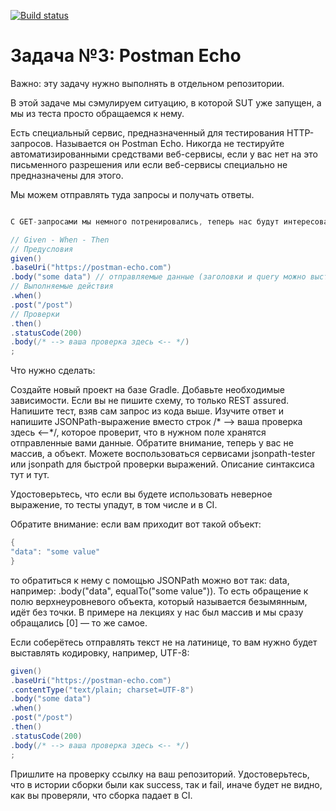 [![Build status](https://ci.appveyor.com/api/projects/status/5p65go2r77htgvot?svg=true)](https://ci.appveyor.com/project/sergey-ssf/apa-echo)


# Задача №3: Postman Echo

Важно: эту задачу нужно выполнять в отдельном репозитории.

В этой задаче мы сэмулируем ситуацию, в которой SUT уже запущен, а мы из теста просто обращаемся к нему.

Есть специальный сервис, предназначенный для тестирования HTTP-запросов. Называется он Postman Echo. Никогда не тестируйте автоматизированными средствами веб-сервисы, если у вас нет на это письменного разрешения или если веб-сервисы специально не предназначены для этого.

Мы можем отправлять туда запросы и получать ответы.

```java

С GET-запросами мы немного потренировались, теперь нас будут интересовать POST-запросы, а именно отправка тела запроса:

// Given - When - Then
// Предусловия
given()
.baseUri("https://postman-echo.com")
.body("some data") // отправляемые данные (заголовки и query можно выставлять аналогично)
// Выполняемые действия
.when()
.post("/post")
// Проверки
.then()
.statusCode(200)
.body(/* --> ваша проверка здесь <-- */)
;
```

Что нужно сделать:

Создайте новый проект на базе Gradle.
Добавьте необходимые зависимости. Если вы не пишите схему, то только REST assured.
Напишите тест, взяв сам запрос из кода выше.
Изучите ответ и напишите JSONPath-выражение вместо строк /* --> ваша проверка здесь <--*/, которое проверит, что в нужном поле хранятся отправленные вами данные. Обратите внимание, теперь у вас не массив, а объект.
Можете воспользоваться сервисами jsonpath-tester или jsonpath для быстрой проверки выражений. Описание синтаксиса тут и тут.

Удостоверьтесь, что если вы будете использовать неверное выражение, то тесты упадут, в том числе и в CI.

Обратите внимание: если вам приходит вот такой объект:
```java
{
"data": "some value"
}
```
то обратиться к нему с помощью JSONPath можно вот так: data, например: .body("data", equalTo("some value")). То есть обращение к полю верхнеуровневого объекта, который называется безымянным, идёт без точки. В примере на лекциях у нас был массив и мы сразу обращались [0] — то же самое.

Если соберётесь отправлять текст не на латинице, то вам нужно будет выставлять кодировку, например, UTF-8:

```java
given()
.baseUri("https://postman-echo.com")
.contentType("text/plain; charset=UTF-8")
.body("some data")
.when()
.post("/post")
.then()
.statusCode(200)
.body(/* --> ваша проверка здесь <-- */)
;
```
Пришлите на проверку ссылку на ваш репозиторий. Удостоверьтесь, что в истории сборки были как success, так и fail, иначе будет не видно, как вы проверяли, что сборка падает в CI.
